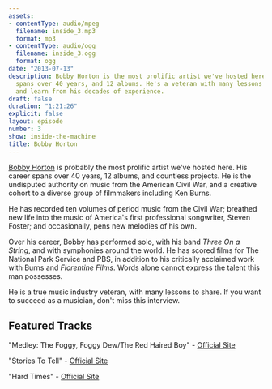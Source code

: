 ```yaml
---
assets:
- contentType: audio/mpeg
  filename: inside_3.mp3
  format: mp3
- contentType: audio/ogg
  filename: inside_3.ogg
  format: ogg
date: "2013-07-13"
description: Bobby Horton is the most prolific artist we've hosted here. His career
  spans over 40 years, and 12 albums. He's a veteran with many lessons to share. Listen,
  and learn from his decades of experience.
draft: false
duration: "1:21:26"
explicit: false
layout: episode
number: 3
show: inside-the-machine
title: Bobby Horton
---
```

[Bobby Horton](http://bobbyhorton.com) is probably the most prolific artist we've hosted here. His career spans over 40 years, 12 albums, and countless projects. He is the undisputed authority on music from the American Civil War, and  a creative cohort to a diverse group of filmmakers including Ken Burns.

He has recorded ten volumes of period music from the Civil War; breathed new life into the music of America's first professional songwriter, Steven Foster; and occasionally, pens new melodies of his own.

Over his career, Bobby has performed solo, with his band *Three On a String*, and with symphonies around the world. He has scored films for The National Park Service and PBS, in addition to his critically acclaimed work with Burns and *Florentine Films*. Words alone cannot express the talent this man possesses.

He is a true music industry veteran, with many lessons to share. If you want to succeed as a musician, don't miss this interview.

## Featured Tracks

"Medley: The Foggy, Foggy Dew/The Red Haired Boy" - [Official Site](http://bobbyhorton.com/music/homespun-songs-great-smoky-mountains)

"Stories To Tell" - [Official Site](http://bobbyhorton.com/music/homespun-songs-apostle-islands)

"Hard Times" - [Official Site](http://bobbyhorton.com/music/homespun-songs-stephen-foster)